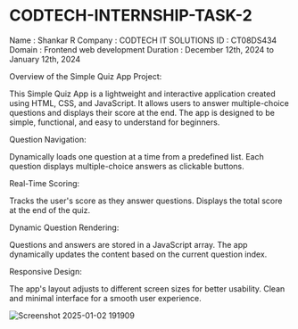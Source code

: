# CODTECH-INTERNSHIP-TASK-2

Name : Shankar R
Company : CODTECH IT SOLUTIONS
ID : CT08DS434
Domain : Frontend web development 
Duration : December 12th, 2024 to January 12th, 2024

Overview of the Simple Quiz App Project:

This Simple Quiz App is a lightweight and interactive application created using HTML, CSS, and JavaScript. It allows users to answer multiple-choice questions and displays their score at the end. The app is designed to be simple, functional, and easy to understand for beginners.

Question Navigation:

Dynamically loads one question at a time from a predefined list.
Each question displays multiple-choice answers as clickable buttons.

Real-Time Scoring:

Tracks the user's score as they answer questions.
Displays the total score at the end of the quiz.

Dynamic Question Rendering:

Questions and answers are stored in a JavaScript array.
The app dynamically updates the content based on the current question index.

Responsive Design:

The app's layout adjusts to different screen sizes for better usability.
Clean and minimal interface for a smooth user experience.

![Screenshot 2025-01-02 191909](https://github.com/user-attachments/assets/1f6a48ea-d869-4f84-bca4-75d384fa1ca1)
